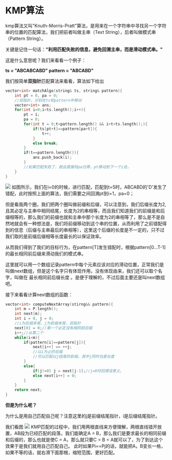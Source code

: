 # KMP算法
kmp算法又叫"Knuth-Morris-Pratt"算法，是用来在一个字符串中寻找另一个字符串的位置的匹配算法，我们把前者叫做主串（Text String），后者叫做模式串（Pattern String）。

关键是记住一句话：**"利用匹配失败的信息，避免回溯主串，而是滑动模式串。"**

这是什么意思呢？我们来看看一个例子：

**ts = "ABCABCABD" pattern = "ABCABD"**

我们按简单**双指针**匹配算法来看看，算法如下给出
```C++
vector<int> matchAlgo(string& ts, string& pattern){
    int pt = 0, pa = 0;
    //双指针，分别在ts和pattern中移动
    vector<int> ans;
    for(int i=0;i<ts.length();i++){
        pt = i;
        pa = 0;
        for(int t = 0;t<pattern.length() && i+t<ts.length();){
            if(ts[pt+t]==pattern[pa+t]){
                t++;
            }
            else break;
        }
        if(t==pattern.length()){
            ans.push_back(i);
        }
        //如果匹配失败了，就会直接将pa归零，pt移动到下一个i处。
    }
}
```
![](../pics/pic1.png )
如图所示，我们在i=0的时候，进行匹配，匹配到t=5时，ABCABD的'D'发生了错配，此时按照上面的算法，我们需要之间回溯pt到i=1，pa=0；

但是看我两个圈，我们把两个圈叫做前缀和后缀，可以注意到，我们后缀长度为2,且其必定与主串中相同结尾，长度为2的串相等，而且我们知道我们的前缀是和后缀相等的，那么我们的前缀也就和主串中那个长度为2的串相等了，那么是不是自然地就会有一种想法是，我们将前缀移动到这个串的位置，从而利用了之前错配得到的信息（后缀与主串最后的串相等），这里这个后缀的长度是不一定的，只不过我们取的是前缀后缀相等长度最长的以保证效率。

从而我们得到了我们的目标行为，在pattern[T]发生错配时，根据pattern[0...T-1]的最长相同前后缀来滑动我们的模式串。

这里就可以用一个数组记录pattern中每个元素应该对应的滑动位置，正常我们是叫做next数组，但是这个名字只有体现作用，没有体现由来，我们还可以取个名字，叫做在 最长相同前后缀长度 。是便于理解的，不过后面主要还是叫next数组吧。

接下来看看计算next数组的函数：

```C++
vector<int> computeNextArray(stirng&& pattern){
    int m = P.length();
    int next[m];
    int i = 0, j = 0;
    //i为后缀末尾，j为前缀末尾，双指针
    next[0] = 0;//第一个必定没有相同前后缀
    i++;//从第二个
    while(i<m){
        if(pattern[i]==pattern[j]){
            next[i++] == ++j;
            //以i为止的后缀
            //可以匹配以j结尾的前缀，其中j同时也是长度
        }
        else{
            if(j!=0) j = next[j-1];//j=0时回溯没意义。
            else next[i++] = 0;
        }
    }
    return next;
}
```

**但是为什么呢？**

为什么是用自己匹配自己呢？注意这里的j是前缀结尾指针，i是后缀结尾指针。

我们看图
![](../pics/pic2.png )
KMP匹配的过程中，我们用两根直线来方便理解，两根直线错开放置，AB段为已经匹配的段落，我们能确定A = B，那么我们是要求最长的相同前缀和后缀的，那么也就是使C = A，那么就只要C = B = A就可以了，为了到达这个效果于是我们就用自己匹配自己。
此时如果Pi==Pj的话，就能把A，B变长一格，如果不等的话，就右滑下面那根，缩短范围，更好匹配。